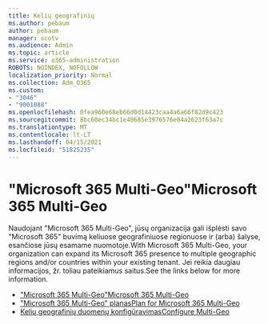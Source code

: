 ```yaml
---
title: Kelių geografinių
ms.author: pebaum
author: pebaum
manager: scotv
ms.audience: Admin
ms.topic: article
ms.service: o365-administration
ROBOTS: NOINDEX, NOFOLLOW
localization_priority: Normal
ms.collection: Adm_O365
ms.custom:
- "3046"
- "9001088"
ms.openlocfilehash: 0fea960e68eb66d0d14423caa4a6a66f82d9c423
ms.sourcegitcommit: 8bc60ec34bc1e40685e3976576e04a2623f63a7c
ms.translationtype: MT
ms.contentlocale: lt-LT
ms.lasthandoff: 04/15/2021
ms.locfileid: "51825235"
---
```

# <a name="microsoft-365-multi-geo"></a><span data-ttu-id="b33c6-102">"Microsoft 365 Multi-Geo"</span><span class="sxs-lookup"><span data-stu-id="b33c6-102">Microsoft 365 Multi-Geo</span></span>

<span data-ttu-id="b33c6-103">Naudojant "Microsoft 365 Multi-Geo", jūsų organizacija gali išplėsti savo "Microsoft 365" buvimą keliuose geografiniuose regionuose ir (arba) šalyse, esančiose jūsų esamame nuomotoje.</span><span class="sxs-lookup"><span data-stu-id="b33c6-103">With Microsoft 365 Multi-Geo, your organization can expand its Microsoft 365 presence to multiple geographic regions and/or countries within your existing tenant.</span></span> <span data-ttu-id="b33c6-104">Jei reikia daugiau informacijos, žr. toliau pateikiamus saitus.</span><span class="sxs-lookup"><span data-stu-id="b33c6-104">See the links below for more information.</span></span>

- [<span data-ttu-id="b33c6-105">"Microsoft 365 Multi-Geo"</span><span class="sxs-lookup"><span data-stu-id="b33c6-105">Microsoft 365 Multi-Geo</span></span>](https://docs.microsoft.com/office365/enterprise/office-365-multi-geo)
- [<span data-ttu-id="b33c6-106">"Microsoft 365 Multi-Geo" planas</span><span class="sxs-lookup"><span data-stu-id="b33c6-106">Plan for Microsoft 365 Multi-Geo</span></span>](https://docs.microsoft.com/office365/enterprise/plan-for-multi-geo)
- [<span data-ttu-id="b33c6-107">Kelių geografinių duomenų konfigūravimas</span><span class="sxs-lookup"><span data-stu-id="b33c6-107">Configure Multi-Geo</span></span>](https://docs.microsoft.com/office365/enterprise/multi-geo-tenant-configuration)

